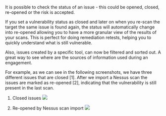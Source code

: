 It is possible to check the status of an issue - this could be opened, closed, re-opened or the risk is accepted.

If you set a vulnerability status as closed and later on when you re-scan the target the same issue is found again, the status will automatically change into re-opened allowing you to have a more granular view of the results of your scans. This is perfect for doing remediation retests, helping you to quickly understand what is still vulnerable. 

Also, issues created by a specific tool, can now be filtered and sorted out. A great way to see where are the sources of information used during an engagement.

For example, as we can see in the following screenshots, we have three different issues that are closed [1]. After we import a Nessus scan the issues are marked as re-opened [2], indicating that the vulnerability is still present in the last scan.

1. Closed issues
![](https://raw.github.com/wiki/infobyte/faraday/images/faraday_vulnstatus_closed_issues.PNG)

2. Re-opened by Nessus scan import
![](https://raw.github.com/wiki/infobyte/faraday/images/faraday_vulnstatus_re-opened.png)
  
